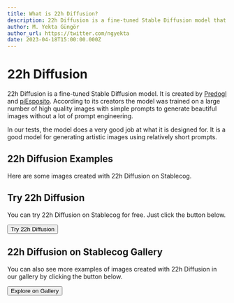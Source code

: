 ```yaml
---
title: What is 22h Diffusion?
description: 22h Diffusion is a fine-tuned Stable Diffusion model that is trained on a large number of high quality images to generate beautiful images without the need for long prompts.
author: M. Yekta Güngör
author_url: https://twitter.com/ngyekta
date: 2023-04-18T15:00:00.000Z
---
```


<script>
  import Button from '$components/buttons/Button.svelte'
  import DocImage from '$components/docs/DocImage.svelte'
</script>

# 22h Diffusion

22h Diffusion is a fine-tuned Stable Diffusion model. It is created by [Predogl](https://twitter.com/Predogl) and [piEsposito](https://twitter.com/piesposi_to). According to its creators the model was trained on a large number of high quality images with simple prompts to generate beautiful images without a lot of prompt engineering.

In our tests, the model does a very good job at what it is designed for. It is a good model for generating artistic images using relatively short prompts.

## 22h Diffusion Examples

Here are some images created with 22h Diffusion on Stablecog.

<DocImage src="https://ba.stablecog.com/guide/models/22h-diffusion.jpg" alt="22h Diffusion Examples" width="2560" height="5030"/>

## Try 22h Diffusion

You can try 22h Diffusion on Stablecog for free. Just click the button below.

<Button class="mt-4" href="https://stablecog.com/generate/?mi=fc06f6ab-ed14-4186-a7c0-aaec288d4f38&adv=true" target="_blank">
  Try 22h Diffusion
</Button>

## 22h Diffusion on Stablecog Gallery

You can also see more examples of images created with 22h Diffusion in our gallery by clicking the button below.

<Button class="mt-4" href="https://stablecog.com/gallery?mi=fc06f6ab-ed14-4186-a7c0-aaec288d4f38" target="_blank">
  Explore on Gallery
</Button>
